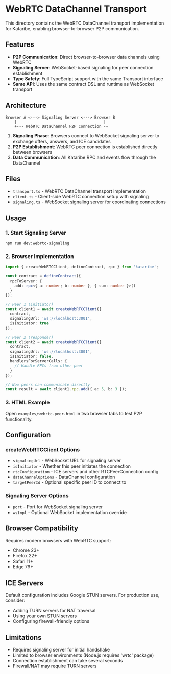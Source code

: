 # WebRTC DataChannel Transport

This directory contains the WebRTC DataChannel transport implementation for Kataribe, enabling browser-to-browser P2P communication.

## Features

- **P2P Communication**: Direct browser-to-browser data channels using WebRTC
- **Signaling Server**: WebSocket-based signaling for peer connection establishment
- **Type Safety**: Full TypeScript support with the same Transport interface
- **Same API**: Uses the same contract DSL and runtime as WebSocket transport

## Architecture

```
Browser A <---> Signaling Server <---> Browser B
    |                                      |
    +--- WebRTC DataChannel P2P Connection -+
```

1. **Signaling Phase**: Browsers connect to WebSocket signaling server to exchange offers, answers, and ICE candidates
2. **P2P Establishment**: WebRTC peer connection is established directly between browsers
3. **Data Communication**: All Kataribe RPC and events flow through the DataChannel

## Files

- `transport.ts` - WebRTC DataChannel transport implementation
- `client.ts` - Client-side WebRTC connection setup with signaling
- `signaling.ts` - WebSocket signaling server for coordinating connections

## Usage

### 1. Start Signaling Server

```bash
npm run dev:webrtc-signaling
```

### 2. Browser Implementation

```typescript
import { createWebRTCClient, defineContract, rpc } from 'kataribe';

const contract = defineContract({
  rpcToServer: {
    add: rpc<{ a: number; b: number }, { sum: number }>()
  }
});

// Peer 1 (initiator)
const client1 = await createWebRTCClient({
  contract,
  signalingUrl: 'ws://localhost:3001',
  isInitiator: true
});

// Peer 2 (responder)  
const client2 = await createWebRTCClient({
  contract,
  signalingUrl: 'ws://localhost:3001',
  isInitiator: false,
  handlersForServerCalls: {
    // Handle RPCs from other peer
  }
});

// Now peers can communicate directly
const result = await client1.rpc.add({ a: 5, b: 3 });
```

### 3. HTML Example

Open `examples/webrtc-peer.html` in two browser tabs to test P2P functionality.

## Configuration

### createWebRTCClient Options

- `signalingUrl` - WebSocket URL for signaling server
- `isInitiator` - Whether this peer initiates the connection
- `rtcConfiguration` - ICE servers and other RTCPeerConnection config
- `dataChannelOptions` - DataChannel configuration
- `targetPeerId` - Optional specific peer ID to connect to

### Signaling Server Options

- `port` - Port for WebSocket signaling server
- `wsImpl` - Optional WebSocket implementation override

## Browser Compatibility

Requires modern browsers with WebRTC support:
- Chrome 23+
- Firefox 22+
- Safari 11+
- Edge 79+

## ICE Servers

Default configuration includes Google STUN servers. For production use, consider:
- Adding TURN servers for NAT traversal
- Using your own STUN servers
- Configuring firewall-friendly options

## Limitations

- Requires signaling server for initial handshake
- Limited to browser environments (Node.js requires 'wrtc' package)
- Connection establishment can take several seconds
- Firewall/NAT may require TURN servers